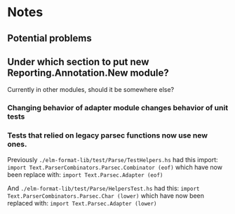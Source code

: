 # Notes

## Potential problems

## Under which section to put new Reporting.Annotation.New module?

Currently in other modules, should it be somewhere else?

### Changing behavior of adapter module changes behavior of unit tests

### Tests that relied on legacy parsec functions now use new ones.

Previously `./elm-format-lib/test/Parse/TestHelpers.hs` had this import:
`import Text.ParserCombinators.Parsec.Combinator (eof)`
which have now been replace with:
`import Text.Parsec.Adapter (eof)`

And `./elm-format-lib/test/Parse/HelpersTest.hs` had this:
`import Text.ParserCombinators.Parsec.Char (lower)`
which have now been replaced with:
`import Text.Parsec.Adapter (lower)`
